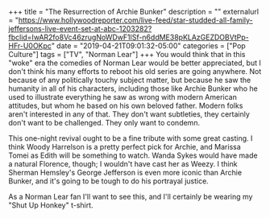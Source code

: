 +++
title = "The Resurrection of Archie Bunker"
description = ""
externalurl = "https://www.hollywoodreporter.com/live-feed/star-studded-all-family-jeffersons-live-event-set-at-abc-1203282?fbclid=IwAR2fo8Vc46zrugNoWDwF1lSf-n6ddME38pKLAzGEZDOBVtPp-HFr-U0OKpc"
date = "2019-04-21T09:01:32-05:00"
categories = ["Pop Culture"]
tags = ["TV", "Norman Lear"]
+++
You would think that in this "woke" era the comedies of Norman Lear would be better appreciated, but I don't think his many efforts to reboot his old series are going anywhere. Not because of any politically touchy subject matter, but because he saw the humanity in all of his characters, including those like Archie Bunker who he used to illustrate everything he saw as wrong with modern American attitudes, but whom he based on his own beloved father. Modern folks aren't interested in any of that. They don't want subtleties, they certainly don't want to be challenged. They only want to condemn.

This one-night revival ought to be a fine tribute with some great casting. I think Woody Harrelson is a pretty perfect pick for Archie, and Marissa Tomei as Edith will be something to watch. Wanda Sykes would have made a natural Florence, though; I wouldn't have cast her as Weezy. I think Sherman Hemsley's George Jefferson is even more iconic than Archie Bunker, and it's going to be tough to do his portrayal justice.

As a Norman Lear fan I'll want to see this, and I'll certainly be wearing my "Shut Up Honkey" t-shirt.